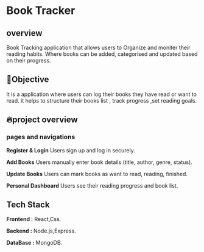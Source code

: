 # Book Tracker

## overview
Book Tracking application that allows users to Organize and moniter their reading habits.
Where books can be added, categorised and updated based on their progress.

## 🎯Objective
It is a application where users can log their books they have read or want to read. it helps to structure their books list , track progress ,set reading goals.

## 🔥project overview
### pages and navigations
**Register & Login**
Users sign up and log in securely.

**Add Books** 
Users manually enter book details (title, author, genre, status).

**Update Books**
Users can mark books as want to read, reading, finished.

**Personal Dashboard**
Users see their reading progress and book list.

## Tech Stack
**Frontend :** React,Css.

**Backend :** Node.js,Express.

**DataBase :** MongoDB.